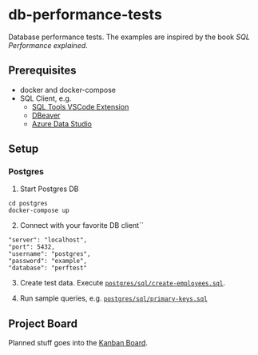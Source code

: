 # db-performance-tests
Database performance tests. The examples are inspired by the book *SQL Performance explained*.

## Prerequisites
- docker and docker-compose
- SQL Client, e.g.
    - [SQL Tools VSCode Extension](https://marketplace.visualstudio.com/items?itemName=mtxr.sqltools)
    - [DBeaver](https://dbeaver.io/)
    - [Azure Data Studio](https://docs.microsoft.com/en-us/sql/azure-data-studio)

## Setup

### Postgres

1. Start Postgres DB
```
cd postgres
docker-compose up
```
2. Connect with your favorite DB client``
```
"server": "localhost",
"port": 5432,
"username": "postgres",
"password": "example",
"database": "perftest"
```
3. Create test data. Execute [`postgres/sql/create-employees.sql`](postgres/sql/create-employees.sql).

4. Run sample queries, e.g. [`postgres/sql/primary-keys.sql`](postgres/sql/primary-keys.sql)

## Project Board

Planned stuff goes into the [Kanban Board](https://github.com/manedev79/db-performance-tests/projects/1).
